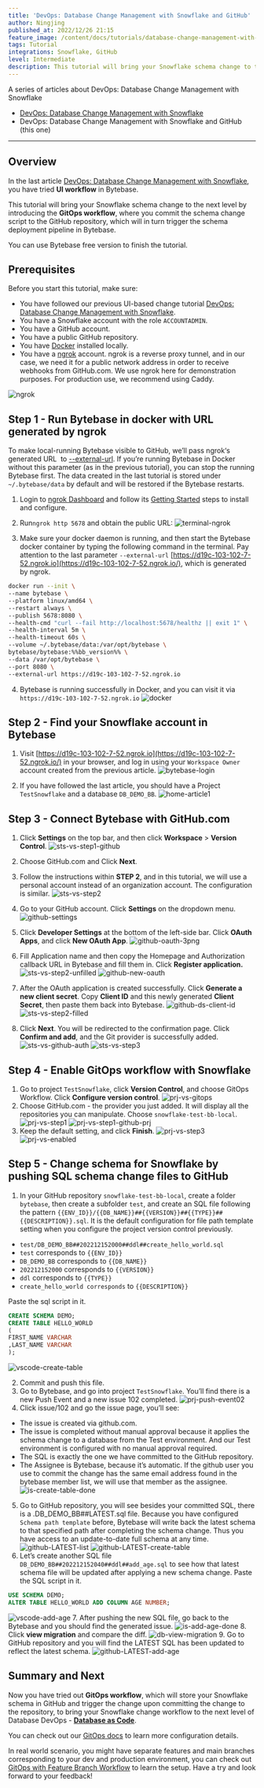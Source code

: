 ```yaml
---
title: 'DevOps: Database Change Management with Snowflake and GitHub'
author: Ningjing
published_at: 2022/12/26 21:15
feature_image: /content/docs/tutorials/database-change-management-with-snowflake-and-github/db-change-snowflake-github.webp
tags: Tutorial
integrations: Snowflake, GitHub
level: Intermediate
description: This tutorial will bring your Snowflake schema change to the next level by introducing the GitOps workflow, where you commit the schema change script to the GitHub repository, which will in turn trigger the schema deployment pipeline in Bytebase.
---
```


A series of articles about DevOps: Database Change Management with Snowflake

- [DevOps: Database Change Management with Snowflake](/docs/tutorials/database-change-management-with-snowflake)
- DevOps: Database Change Management with Snowflake and GitHub (this one)

---

## Overview

In the last article [DevOps: Database Change Management with Snowflake](/docs/tutorials/database-change-management-with-snowflake), you have tried **UI workflow** in Bytebase.

This tutorial will bring your Snowflake schema change to the next level by introducing the **GitOps workflow**, where you commit the schema change script to the GitHub repository, which will in turn trigger the schema deployment pipeline in Bytebase.

You can use Bytebase free version to finish the tutorial.

## Prerequisites

Before you start this tutorial, make sure:

- You have followed our previous UI-based change tutorial [DevOps: Database Change Management with Snowflake](/docs/tutorials/database-change-management-with-snowflake).
- You have a Snowflake account with the role `ACCOUNTADMIN`.
- You have a GitHub account.
- You have a public GitHub repository.
- You have [Docker](https://www.docker.com/) installed locally.
- You have a [ngrok](http://ngrok.com/) account. ngrok is a reverse proxy tunnel, and in our case, we need it for a public network address in order to receive webhooks from GitHub.com. We use ngrok here for demonstration purposes. For production use, we recommend using Caddy.

![ngrok](/content/docs/tutorials/database-change-management-with-snowflake-and-github/ngrok.webp)

## Step 1 - Run Bytebase in docker with URL generated by ngrok

To make local-running Bytebase visible to GitHub, we’ll pass ngrok‘s generated URL  to [--external-url](/docs/get-started/install/external-url). If you’re running Bytebase in Docker without this parameter (as in the previous tutorial), you can stop the running Bytebase first. The data created in the last tutorial is stored under `~/.bytebase/data` by default and will be restored if the Bytebase restarts.

1. Login to [ngrok Dashboard](https://dashboard.ngrok.com/) and follow its [Getting Started](https://dashboard.ngrok.com/get-started/setup) steps to install and configure.

2. Run`ngrok http 5678` and obtain the public URL:
   ![terminal-ngrok](/content/docs/tutorials/database-change-management-with-snowflake-and-github/terminal-ngrok.webp)

3. Make sure your docker daemon is running, and then start the Bytebase docker container by typing the following command in the terminal. Pay attention to the last parameter `--external-url` [https://d19c-103-102-7-52.ngrok.io](https://d19c-103-102-7-52.ngrok.io/), which is generated by ngrok.

```bash
docker run --init \
--name bytebase \
--platform linux/amd64 \
--restart always \
--publish 5678:8080 \
--health-cmd "curl --fail http://localhost:5678/healthz || exit 1" \
--health-interval 5m \
--health-timeout 60s \
--volume ~/.bytebase/data:/var/opt/bytebase \
bytebase/bytebase:%%bb_version%% \
--data /var/opt/bytebase \
--port 8080 \
--external-url https://d19c-103-102-7-52.ngrok.io
```

4. Bytebase is running successfully in Docker, and you can visit it via `https://d19c-103-102-7-52.ngrok.io`
   ![docker](/content/docs/tutorials/database-change-management-with-snowflake-and-github/docker.webp)

## Step 2 - Find your Snowflake account in Bytebase

1. Visit [https://d19c-103-102-7-52.ngrok.io](https://d19c-103-102-7-52.ngrok.io/) in your browser, and log in using your `Workspace Owner` account created from the previous article.
   ![bytebase-login](/content/docs/tutorials/database-change-management-with-snowflake-and-github/bytebase-login.webp)

2. If you have followed the last article, you should have a Project `TestSnowflake` and a database `DB_DEMO_BB`.
   ![home-article1](/content/docs/tutorials/database-change-management-with-snowflake-and-github/home-article1.webp)

## Step 3 - Connect Bytebase with GitHub.com

1. Click **Settings** on the top bar, and then click **Workspace** > **Version Control**.
   ![sts-vs-step1-github](/content/docs/tutorials/database-change-management-with-snowflake-and-github/sts-vs-step1-github.webp)

2. Choose GitHub.com and Click **Next**.

3. Follow the instructions within **STEP 2**, and in this tutorial, we will use a personal account instead of an organization account. The configuration is similar.
   ![sts-vs-step2](/content/docs/tutorials/database-change-management-with-snowflake-and-github/sts-vs-step2.webp)

4. Go to your GitHub account. Click **Settings** on the dropdown menu.
   ![github-settings](/content/docs/tutorials/database-change-management-with-snowflake-and-github/github-settings.webp)

5. Click **Developer Settings** at the bottom of the left-side bar. Click **OAuth Apps**, and click **New OAuth App**.
   ![github-oauth-3png](/content/docs/tutorials/database-change-management-with-snowflake-and-github/github-oauth-3png.webp)

6. Fill Application name and then copy the Homepage and Authorization callback URL in Bytebase and fill them in. Click **Register application.**
   ![sts-vs-step2-unfilled](/content/docs/tutorials/database-change-management-with-snowflake-and-github/sts-vs-step2-unfilled.webp)
   ![github-new-oauth](/content/docs/tutorials/database-change-management-with-snowflake-and-github/github-new-oauth.webp)

7. After the OAuth application is created successfully. Click **Generate a new client secret**. Copy **Client ID** and this newly generated **Client Secret**, then paste them back into Bytebase.
   ![github-ds-client-id](/content/docs/tutorials/database-change-management-with-snowflake-and-github/github-ds-client-id.webp)
   ![sts-vs-step2-filled](/content/docs/tutorials/database-change-management-with-snowflake-and-github/sts-vs-step2-filled.webp)

8. Click **Next**. You will be redirected to the confirmation page. Click **Confirm and add**, and the Git provider is successfully added.
   ![sts-vs-github-auth](/content/docs/tutorials/database-change-management-with-snowflake-and-github/sts-vs-github-auth.webp)
   ![sts-vs-step3](/content/docs/tutorials/database-change-management-with-snowflake-and-github/sts-vs-step3.webp)

## Step 4 - Enable GitOps workflow with Snowflake

1. Go to project `TestSnowflake`, click **Version Control**, and choose GitOps Workflow. Click **Configure version control**.
   ![prj-vs-gitops](/content/docs/tutorials/database-change-management-with-snowflake-and-github/prj-vs-gitops.webp)
2. Choose GitHub.com - the provider you just added. It will display all the repositories you can manipulate. Choose `snowflake-test-bb-local`.
   ![prj-vs-step1](/content/docs/tutorials/database-change-management-with-snowflake-and-github/prj-vs-step1.webp)
   ![prj-vs-step1-github-prj](/content/docs/tutorials/database-change-management-with-snowflake-and-github/prj-vs-step1-github-prj.webp)
3. Keep the default setting, and click **Finish**.
   ![prj-vs-step3](/content/docs/tutorials/database-change-management-with-snowflake-and-github/prj-vs-step3.webp)
   ![prj-vs-enabled](/content/docs/tutorials/database-change-management-with-snowflake-and-github/prj-vs-enabled.webp)

## Step 5 - Change schema for Snowflake by pushing SQL schema change files to GitHub

1. In your GitHub repository `snowflake-test-bb-local`, create a folder `bytebase`, then create a subfolder `test`, and create an SQL file following the pattern `{{ENV_ID}}/{{DB_NAME}}##{{VERSION}}##{{TYPE}}##{{DESCRIPTION}}.sql`. It is the default configuration for file path template setting when you configure the project version control previously.

- `test/DB_DEMO_BB##202212152000##ddl##create_hello_world.sql`
- `test` corresponds to `{{ENV_ID}}`
- `DB_DEMO_BB` corresponds to `{{DB_NAME}}`
- `202212152000` corresponds to `{{VERSION}}`
- `ddl` corresponds to `{{TYPE}}`
- `create_hello_world corresponds` to `{{DESCRIPTION}}`

Paste the sql script in it.

```SQL
CREATE SCHEMA DEMO;
CREATE TABLE HELLO_WORLD
(
FIRST_NAME VARCHAR
,LAST_NAME VARCHAR
);
```

![vscode-create-table](/content/docs/tutorials/database-change-management-with-snowflake-and-github/vscode-create-table.webp)

2. Commit and push this file.
3. Go to Bytebase, and go into project `TestSnowflake`. You’ll find there is a new Push Event and a new issue 102 completed.
   ![prj-push-event02](/content/docs/tutorials/database-change-management-with-snowflake-and-github/prj-push-event02.webp)
4. Click issue/102 and go the issue page, you’ll see:

- The issue is created via github.com.
- The issue is completed without manual approval because it applies the schema change to a database from the Test environment. And our Test environment is configured with no manual approval required.
- The SQL is exactly the one we have committed to the GitHub repository.
- The Assignee is Bytebase, because it’s automatic. If the github user you use to commit the change has the same email address found in the bytebase member list, we will use that member as the assignee.
  ![is-create-table-done](/content/docs/tutorials/database-change-management-with-snowflake-and-github/is-create-table-done.webp)

5. Go to GitHub repository, you will see besides your committed SQL, there is a .DB_DEMO_BB##LATEST.sql file. Because you have configured `Schema path template` before, Bytebase will write back the latest schema to that specified path after completing the schema change. Thus you have access to an update-to-date full schema at any time.
   ![github-LATEST-list](/content/docs/tutorials/database-change-management-with-snowflake-and-github/github-LATEST-list.webp)
   ![github-LATEST-create-table](/content/docs/tutorials/database-change-management-with-snowflake-and-github/github-LATEST-create-table.webp)
6. Let’s create another SQL file `DB_DEMO_BB##202212152040##ddl##add_age.sql` to see how that latest schema file will be updated after applying a new schema change. Paste the SQL script in it.

```SQL
USE SCHEMA DEMO;
ALTER TABLE HELLO_WORLD ADD COLUMN AGE NUMBER;
```

![vscode-add-age](/content/docs/tutorials/database-change-management-with-snowflake-and-github/vscode-add-age.webp) 7. After pushing the new SQL file, go back to the Bytebase and you should find the generated issue.
![is-add-age-done](/content/docs/tutorials/database-change-management-with-snowflake-and-github/is-add-age-done.webp) 8. Click **view migration** and compare the diff.
![db-view-migration](/content/docs/tutorials/database-change-management-with-snowflake-and-github/db-view-migration.webp) 9. Go to GitHub repository and you will find the LATEST SQL has been updated to reflect the latest schema.
![github-LATEST-add-age](/content/docs/tutorials/database-change-management-with-snowflake-and-github/github-LATEST-add-age.webp)

## Summary and Next

Now you have tried out **GitOps workflow**, which will store your Snowflake schema in GitHub and trigger the change upon committing the change to the repository, to bring your Snowflake change workflow to the next level of Database DevOps - [**Database as Code**](/blog/database-as-code).

You can check out our [GitOps docs](/docs/vcs-integration/overview) to learn more configuration details.

In real world scenario, you might have separate features and main branches corresponding to your dev and production environment, you can check out [GitOps with Feature Branch Workflow](/docs/how-to/workflow/gitops-feature-branch) to learn the setup. Have a try and look forward to your feedback!
